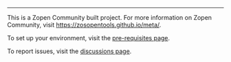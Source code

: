 
---

This is a Zopen Community built project. For more information on Zopen Community, visit https://zosopentools.github.io/meta/.

To set up your environment, visit the [pre-requisites page](https://zosopentools.github.io/meta/#/Guides/Pre-req).

To report issues, visit the [discussions page](https://github.com/zopen-community/meta/discussions).
